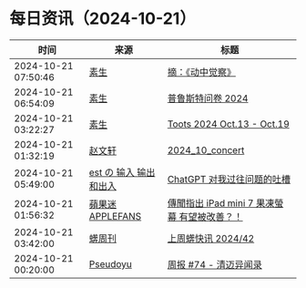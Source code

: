 ﻿# 每日资讯（2024-10-21）

|时间|来源|标题|
|---|---|---|
|2024-10-21 07:50:46|[素生](http://z.arlmy.me/atom.xml)|[摘：《动中觉察》](http://z.arlmy.me/posts/Note/Note_Feldenkrais_AwarenessThroughMovement/)|
|2024-10-21 06:54:09|[素生](http://z.arlmy.me/atom.xml)|[普鲁斯特问卷 2024](http://z.arlmy.me/posts/Questionnaire/ProustQuestionnaire_2024/)|
|2024-10-21 03:22:27|[素生](http://z.arlmy.me/atom.xml)|[Toots 2024 Oct.13 - Oct.19](http://z.arlmy.me/posts/MastodonArchives/2024/MastodonTootsArchives_20241019/)|
|2024-10-21 01:32:19|[赵文轩](https://allanware.github.io/zh/index.xml)|[2024_10_concert](https://allanware.github.io/zh/life/2024/10/20/2024_10_concert/)|
|2024-10-21 05:49:00|[est の 输入 输出和出入](https://blog.est.im/rss)|[ChatGPT 对我过往问题的吐槽](https://blog.est.im/2024/stdin-16)|
|2024-10-21 01:56:32|[蘋果迷 APPLEFANS](https://applefans.today/feed/)|[傳聞指出 iPad mini 7 果凍螢幕 有望被改善？！](https://applefans.today/2024-10-ipad-mini-7-jelly-scrolling-rumors/)|
|2024-10-21 03:42:00|[蠎周刊](https://weekly.pychina.org/feeds/all.atom.xml)|[上周蠎快讯 2024/42](https://weekly.pychina.org/pyrecap/pyrw-2442.html)|
|2024-10-21 00:20:00|[Pseudoyu](https://www.pseudoyu.com/zh/index.xml)|[周报 #74 - 清迈异闻录](https://www.pseudoyu.com/zh/2024/10/21/weekly_review_202401021/)|
